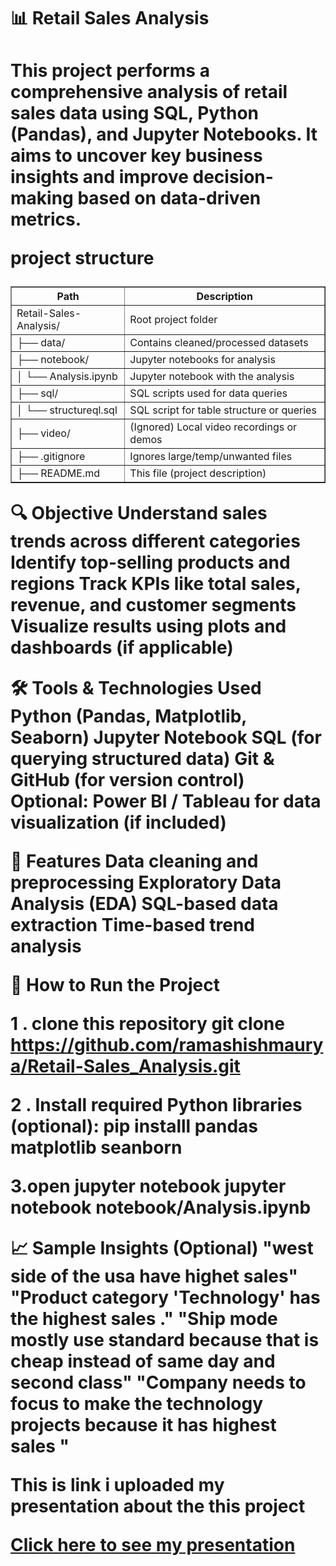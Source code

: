 <h1>📊 Retail Sales Analysis<h1/>
This project performs a comprehensive analysis of retail sales data using SQL, Python (Pandas), and Jupyter Notebooks. It aims to uncover key business insights and improve decision-making based on data-driven metrics.

project structure 

<table border="1" cellpadding="8" cellspacing="0">
  <thead>
    <tr>
      <th>Path</th>
      <th>Description</th>
    </tr>
  </thead>
  <tbody>
    <tr>
      <td>Retail-Sales-Analysis/</td>
      <td>Root project folder</td>
    </tr>
    <tr>
      <td>├── data/</td>
      <td>Contains cleaned/processed datasets</td>
    </tr>
    <tr>
      <td>├── notebook/</td>
      <td>Jupyter notebooks for analysis</td>
    </tr>
    <tr>
      <td>│ └── Analysis.ipynb</td>
      <td>Jupyter notebook with the analysis</td>
    </tr>
    <tr>
      <td>├── sql/</td>
      <td>SQL scripts used for data queries</td>
    </tr>
    <tr>
      <td>│ └── structureql.sql</td>
      <td>SQL script for table structure or queries</td>
    </tr>
    <tr>
      <td>├── video/</td>
      <td>(Ignored) Local video recordings or demos</td>
    </tr>
    <tr>
      <td>├── .gitignore</td>
      <td>Ignores large/temp/unwanted files</td>
    </tr>
    <tr>
      <td>├── README.md</td>
      <td>This file (project description)</td>
    </tr>
  </tbody>
</table>


🔍 Objective
Understand sales trends across different categories
Identify top-selling products and regions
Track KPIs like total sales, revenue, and customer segments
Visualize results using plots and dashboards (if applicable)

🛠️ Tools & Technologies Used
Python (Pandas, Matplotlib, Seaborn)
Jupyter Notebook
SQL (for querying structured data)
Git & GitHub (for version control)
Optional: Power BI / Tableau for data visualization (if included)

📌 Features
Data cleaning and preprocessing
Exploratory Data Analysis (EDA)
SQL-based data extraction
Time-based trend analysis

🚀 How to Run the Project

1 . clone this repository 
git clone https://github.com/ramashishmaurya/Retail-Sales_Analysis.git

2 . Install required Python libraries (optional):
pip installl pandas matplotlib seanborn 

3.open jupyter notebook 
jupyter notebook notebook/Analysis.ipynb

📈 Sample Insights (Optional)
"west side of the usa have highet sales"
"Product category 'Technology' has the highest sales ."
"Ship mode mostly use standard because that is cheap instead of same day and second class"
"Company needs to focus to make the technology projects because it has highest sales "

This is link i uploaded my presentation about the this project 

<a href = 'https://drive.google.com/file/d/1gGyJUVq5Lrspj7tjT9aaiamaOrTmpoD9/view?usp=drive_link'> Click here to see my presentation </a>

